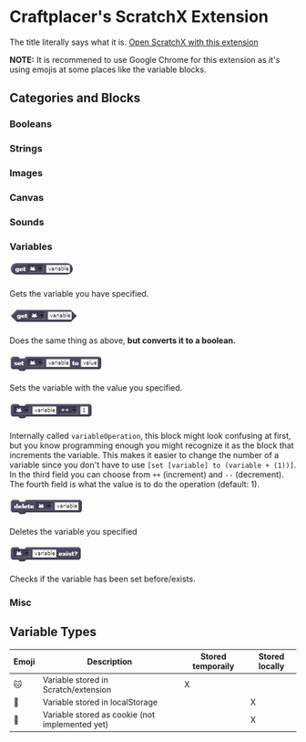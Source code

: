 # Craftplacer's ScratchX Extension
The title literally says what it is.
[Open ScratchX with this extension](http://scratchx.org/?url=https://craftplacer.github.io/ScratchExtension/extension.js)

**NOTE:** It is recommened to use Google Chrome for this extension as it's using emojis at some places like the variable blocks.

## Categories and Blocks

### Booleans

### Strings

### Images

### Canvas

### Sounds

### Variables

#### ![variableGet](/scratchblocks/variableGet.png?raw=true)
Gets the variable you have specified.

#### ![variableGetBoolean](/scratchblocks/variableGetBoolean.png?raw=true)
Does the same thing as above, **but converts it to a boolean.**

#### ![variableSet](/scratchblocks/variableSet.png?raw=true)
Sets the variable with the value you specified.

#### ![variableOperation](/scratchblocks/variableOperation.png?raw=true)
Internally called `variableOperation`, this block might look confusing at first, but you know programming enough you might recognize it as the block that increments the variable.
This makes it easier to change the number of a variable since you don't have to use `[set [variable] to (variable + (1))]`. 
In the third field you can choose from `++` (increment) and `--` (decrement). The fourth field is what the value is to do the operation (default: 1).

#### ![variableDelete](/scratchblocks/variableDelete.png?raw=true)
Deletes the variable you specified

#### ![variableExists](/scratchblocks/variableExists.png?raw=true)
Checks if the variable has been set before/exists.

### Misc

## Variable Types

| Emoji | Description                                     | Stored temporaily | Stored locally |
|-------|-------------------------------------------------|-------------------|----------------|
| 🐱    | Variable stored in Scratch/extension            | X                 |                |
| 💾    | Variable stored in localStorage                 |                   | X              |
| 🍪    | Variable stored as cookie (not implemented yet) |                   | X              |
